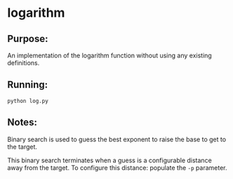 # logarithm

## Purpose:
An implementation of the logarithm function without using any existing definitions.

## Running:
```
python log.py
```

## Notes:
Binary search is used to guess the best exponent to raise the base to get to the target.

This binary search terminates when a guess is a configurable distance away from the target. To configure this distance: populate the `-p` parameter.
